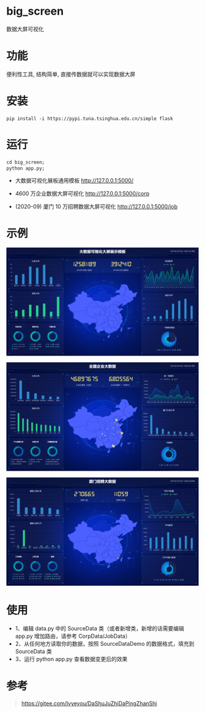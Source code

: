 # big_screen
数据大屏可视化

# 功能

便利性工具, 结构简单, 直接传数据就可以实现数据大屏

# 安装

```
pip install -i https://pypi.tuna.tsinghua.edu.cn/simple flask
```

# 运行

```
cd big_screen;
python app.py;
```

* 大数据可视化展板通用模板 http://127.0.0.1:5000/        

* 4600 万企业数据大屏可视化 http://127.0.0.1:5000/corp    

* (2020-09) 厦门 10 万招聘数据大屏可视化 http://127.0.0.1:5000/job    

# 示例

![model](/demo/model.png)

![corp](/demo/corp.png)

![job](/demo/job.png)

# 使用

- 1、编辑 data.py 中的 SourceData 类（或者新增类，新增的话需要编辑 app.py 增加路由，请参考 CorpData/JobData）
- 2、从任何地方读取你的数据，按照 SourceDataDemo 的数据格式，填充到 SourceData 类
- 3、运行 python app.py 查看数据变更后的效果

# 参考

> https://gitee.com/lvyeyou/DaShuJuZhiDaPingZhanShi

